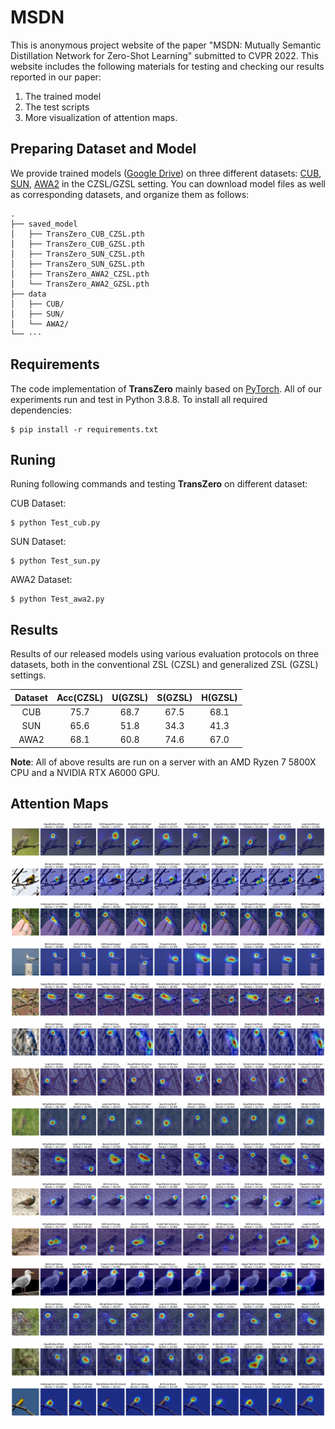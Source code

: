 # MSDN

This is anonymous project website of the paper "MSDN: Mutually Semantic Distillation Network for Zero-Shot Learning" submitted to CVPR 2022. This website includes the following materials for testing and checking our results reported in our paper:

1. The trained model
2. The test scripts
3. More visualization of attention maps.

## Preparing Dataset and Model

We provide trained models ([Google Drive](https://drive.google.com/drive/folders/1WK9pm2eX2Rl4rWqXqe_EZiAM8wWB8yqG?usp=sharing)) on three different datasets: [CUB](http://www.vision.caltech.edu/visipedia/CUB-200-2011.html), [SUN](http://cs.brown.edu/~gmpatter/sunattributes.html), [AWA2](http://cvml.ist.ac.at/AwA2/) in the CZSL/GZSL setting. You can download model files as well as corresponding datasets, and organize them as follows: 
```
.
├── saved_model
│   ├── TransZero_CUB_CZSL.pth
│   ├── TransZero_CUB_GZSL.pth
│   ├── TransZero_SUN_CZSL.pth
│   ├── TransZero_SUN_GZSL.pth
│   ├── TransZero_AWA2_CZSL.pth
│   └── TransZero_AWA2_GZSL.pth
├── data
│   ├── CUB/
│   ├── SUN/
│   └── AWA2/
└── ···
```

## Requirements
The code implementation of **TransZero** mainly based on [PyTorch](https://pytorch.org/). All of our experiments run and test in Python 3.8.8. To install all required dependencies:
```
$ pip install -r requirements.txt
```
## Runing
Runing following commands and testing **TransZero** on different dataset:

CUB Dataset: 
```
$ python Test_cub.py     
```
SUN Dataset:
```
$ python Test_sun.py     
```
AWA2 Dataset: 
```
$ python Test_awa2.py     
```

## Results
Results of our released models using various evaluation protocols on three datasets, both in the conventional ZSL (CZSL) and generalized ZSL (GZSL) settings.

| Dataset | Acc(CZSL) | U(GZSL) | S(GZSL) | H(GZSL) |
| :-----: | :-----: | :-----: | :-----: | :-----: |
| CUB | 75.7 | 68.7 | 67.5 | 68.1 |
| SUN | 65.6 | 51.8 | 34.3 | 41.3 |
| AWA2 | 68.1 | 60.8 | 74.6 | 67.0 |

**Note**: All of above results are run on a server with an AMD Ryzen 7 5800X CPU and a NVIDIA RTX A6000 GPU.

## Attention Maps

![](images/t-v/Acadian_Flycatcher_0008_795599.jpg)
![](images/t-v/American_Goldfinch_0092_32910.jpg)
![](images/t-v/Canada_Warbler_0117_162394.jpg)
![](images/t-v/Elegant_Tern_0085_151091.jpg)
![](images/t-v/European_Goldfinch_0025_794647.jpg)
![](images/t-v/Florida_Jay_0008_64482.jpg)
![](images/t-v/Fox_Sparrow_0025_114555.jpg)
![](images/t-v/Grasshopper_Sparrow_0053_115991.jpg)
![](images/t-v/Grasshopper_Sparrow_0107_116286.jpg)
![](images/t-v/Gray_Crowned_Rosy_Finch_0036_797287.jpg)
![](images/t-v/Vesper_Sparrow_0090_125690.jpg)
![](images/t-v/Western_Gull_0058_53882.jpg)
![](images/t-v/White_Throated_Sparrow_0128_128956.jpg)
![](images/t-v/Winter_Wren_0118_189805.jpg)
![](images/t-v/Yellow_Breasted_Chat_0044_22106.jpg)
